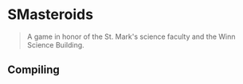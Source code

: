 # SMasteroids

> A game in honor of the St. Mark's science faculty and the Winn Science Building.

## Compiling

